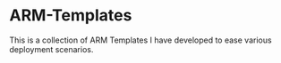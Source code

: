 # ARM-Templates

This is a collection of ARM Templates I have developed to ease various deployment scenarios.
